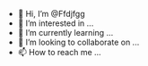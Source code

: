 - 👋 Hi, I’m @Ffdjfgg
- 👀 I’m interested in ...
- 🌱 I’m currently learning ...
- 💞️ I’m looking to collaborate on ...
- 📫 How to reach me ...

<!---
Ffdjfgg/Ffdjfgg is a ✨ special ✨ repository because its `README.md` (this file) appears on your GitHub profile.
You can click the Preview link to take a look at your changes.
--->
